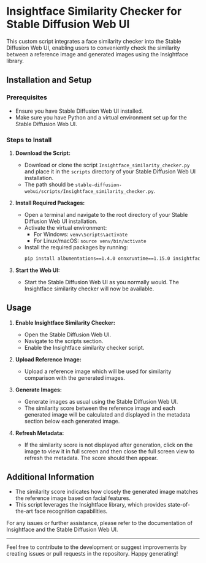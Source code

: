 # Insightface Similarity Checker for Stable Diffusion Web UI

This custom script integrates a face similarity checker into the Stable Diffusion Web UI, enabling users to conveniently check the similarity between a reference image and generated images using the Insightface library.

## Installation and Setup

### Prerequisites
- Ensure you have Stable Diffusion Web UI installed.
- Make sure you have Python and a virtual environment set up for the Stable Diffusion Web UI.

### Steps to Install

1. **Download the Script:**
   - Download or clone the script `Insightface_similarity_checker.py` and place it in the `scripts` directory of your Stable Diffusion Web UI installation.
   - The path should be `stable-diffusion-webui/scripts/Insightface_similarity_checker.py`.

2. **Install Required Packages:**
   - Open a terminal and navigate to the root directory of your Stable Diffusion Web UI installation.
   - Activate the virtual environment:
     - For Windows: `venv\Scripts\activate`
     - For Linux/macOS: `source venv/bin/activate`
   - Install the required packages by running:
     ```bash
     pip install albumentations==1.4.0 onnxruntime==1.15.0 insightface==0.7.3 protobuf==3.20.3
     ```

3. **Start the Web UI:**
   - Start the Stable Diffusion Web UI as you normally would. The Insightface similarity checker will now be available.

## Usage

1. **Enable Insightface Similarity Checker:**
   - Open the Stable Diffusion Web UI.
   - Navigate to the scripts section.
   - Enable the Insightface similarity checker script.

2. **Upload Reference Image:**
   - Upload a reference image which will be used for similarity comparison with the generated images.

3. **Generate Images:**
   - Generate images as usual using the Stable Diffusion Web UI.
   - The similarity score between the reference image and each generated image will be calculated and displayed in the metadata section below each generated image.

4. **Refresh Metadata:**
   - If the similarity score is not displayed after generation, click on the image to view it in full screen and then close the full screen view to refresh the metadata. The score should then appear.

## Additional Information

- The similarity score indicates how closely the generated image matches the reference image based on facial features.
- This script leverages the Insightface library, which provides state-of-the-art face recognition capabilities.

For any issues or further assistance, please refer to the documentation of Insightface and the Stable Diffusion Web UI.

---

Feel free to contribute to the development or suggest improvements by creating issues or pull requests in the repository. Happy generating!

